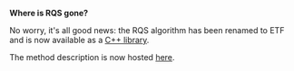 **Where is RQS gone?**

No worry, it's all good news: the RQS algorithm has been renamed to ETF and is now available as a
[C++ library](https://github.com/sbarral/etf-cpp).

The method description is now hosted
[here](https://sbarral.github.io/etf).

